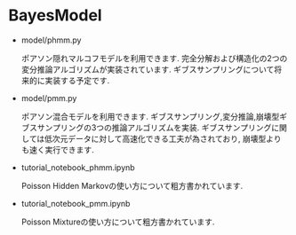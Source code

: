 # BayesModel

* model/phmm.py

    ポアソン隠れマルコフモデルを利用できます.
    完全分解および構造化の2つの変分推論アルゴリズムが実装されています.
    ギブスサンプリングについて将来的に実装する予定です.
    
* model/pmm.py

    ポアソン混合モデルを利用できます.
    ギブスサンプリング,変分推論,崩壊型ギブスサンプリングの3つの推論アルゴリズムを実装.
    ギブスサンプリングに関しては低次元データに対して高速化できる工夫が為されており,
    崩壊型よりも速く実行できます.

* tutorial_notebook_phmm.ipynb

    Poisson Hidden Markovの使い方について粗方書かれています.

* tutorial_notebook_pmm.ipynb

    Poisson Mixtureの使い方について粗方書かれています.